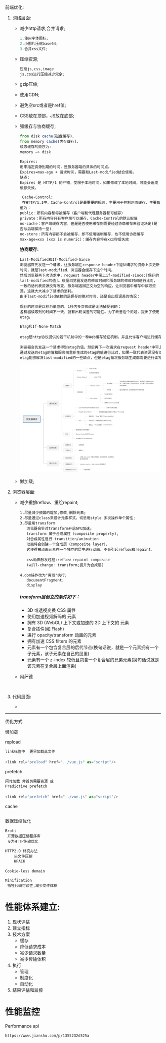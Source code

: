 前端优化:

 1.    网络层面:

       - 减少http请求,合并请求;

         ```js
         1.使用字体图标;
         2.小图片压缩base64;
         3.合并css文件;
         ```

       - 压缩资源;

         ```js
         压缩js,css,image
         js,css进行压缩减少冗余;
         
         ```

       - gzip压缩;

       - 使用CDN;

       - 避免空src或者是href值;

       - CSS放在顶部，JS放在底部;

       - 强缓存与协商缓存;

         ```js
         from disk cache(磁盘缓存)、
         from memory cache(内存缓存)、
         读取缓存的顺序为:
         memory –> disk
         
         ```

         ```
         Expires:
         用来指定资源到期的时间，是服务器端的具体的时间点。
         Expires=max-age + 请求时间，需要和Last-modified结合使用。
         缺点:
         Expires 是 HTTP/1 的产物，受限于本地时间，如果修改了本地时间，可能会造成缓存失效。
         ```

         ```
          Cache-Control:
          在HTTP/1.1中，Cache-Control是最重要的规则，主要用于控制网页缓存，主要取值为：
         public：所有内容都将被缓存（客户端和代理服务器都可缓存）
         private：所有内容只有客户端可以缓存，Cache-Control的默认取值
         no-cache：客户端缓存内容，但是是否使用缓存则需要经过协商缓存来验证决定(是否与后端保持一至)
         no-store：所有内容都不会被缓存，即不使用强制缓存，也不使用协商缓存
         max-age=xxx (xxx is numeric)：缓存内容将在xxx秒后失效
         ```

         **协商缓存:**

         ```
         Last-Modified和If-Modified-Since
         浏览器首先发送一个请求，让服务端在response header中返回请求的资源上次更新时间，就是last-modified，浏览器会缓存下这个时间。
         然后浏览器再下次请求中，request header中带上if-modified-since:[保存的last-modified的值]。根据浏览器发送的修改时间和服务端的修改时间进行比对，一致的话代表资源没有改变，服务端返回正文为空的响应，让浏览器中缓存中读取资源，这就大大减小了请求的消耗。
         由于last-modified依赖的是保存的绝对时间，还是会出现误差的情况：
         
         保存的时间是以秒为单位的，1秒内多次修改是无法捕捉到的；
         各机器读取到的时间不一致，就有出现误差的可能性。为了改善这个问题，提出了使用etag。
         ```

         ```js
         ETag和If-None-Match
         
         etag是http协议提供的若干机制中的一种Web缓存验证机制，并且允许客户端进行缓存协商。生成etag常用的方法包括对资源内容使用抗碰撞散列函数，使用最近修改的时间戳的哈希值，甚至只是一个版本号。 和last-modified一样.
         
         浏览器会先发送一个请求得到etag的值，然后再下一次请求在request header中带上if-none-match:[保存的etag的值]。
         通过发送的etag的值和服务端重新生成的etag的值进行比对，如果一致代表资源没有改变，服务端返回正文为空的响应，告诉浏览器从缓存中读取资源。
         etag能够解决last-modified的一些缺点，但是etag每次服务端生成都需要进行读写操作，而last-modified只需要读取操作，从这方面来看，etag的消耗是更大的。
         ```

         ![img](%E5%89%8D%E7%AB%AF%E4%BC%98%E5%8C%96.assets/89dbabaf7645420484af0d21b7c56905.jpeg)

       - 懒加载;

 2.    浏览器层面:

       - 减少重排reflow、重绘repaint;

         ```
         1.尽量减少频繁的增加,修改,删除元素;
         2.尽量通过class来设计元素样式，切忌用style 多次操作单个属性;
         3.尽量用transform
         	浏览器会针对transform开启GPU加速;
         	transform 属于合成属性（composite property),
         	对合成属性进行 transition/animation 
         	动画将会创建一个合成层（composite layer），
         	这使得被动画元素在一个独立的层中进行动画。不会引起reflow和repaint.
         	
         	css动画触发过程:reflow repaint composite
         	(will-change: transform;提升为合成层)
         	
         4.dom操作改为"离线"执行;
         	documentFragment;
         	display
         ```

         ##### transform层创立的条件如下：

         - 3D 或透视变换 CSS 属性
         - 使用加速视频解码的 元素
         - 拥有 3D (WebGL) 上下文或加速的 2D 上下文的 元素
         - 复合插件(如 Flash)
         - 进行 opacity/transform 动画的元素
         - 拥有加速 CSS filters 的元素
         - 元素有一个包含复合层的后代节点(换句话说，就是一个元素拥有一个子元素，该子元素在自己的层里)
         - 元素有一个 z-index 较低且包含一个复合层的兄弟元素(换句话说就是该元素在复合层上面渲染)

       - 阿萨德

       ​		

 3.    代码层面:

       - 

------

优化方式

懒加载



repload

```js
link标签中  更早加载此文件

<link rel="preload" href="../vue.js" as="script"/>
```

prefetch

```js
闲时加载 非首页需要资源 或
Predictive prefetch

<link rel="prefetch" href="../vue.js" as="script"/>
```

cache

```

```

数据压缩优化

```
Broti
 开源数据压缩程序库
 专为HTTP传输优化
```

```
HTTP2.0 终究办法
	头文件压缩
	HPACK
	
Cookie-less domain
```

```js
Minification
 牺牲代码可读性,减少文件体积
```



# 性能体系建立:

1. 现状评估
2. 建立指标
3. 技术方案
   - 缓存
   - 降低请求成本
   - 减少请求数量
   - 减少传输体积
4. 执行
   - 管理
   - 制度化
   - 自动化
5. 结果评估和监控

# 性能监控

Performance api

```
https://www.jianshu.com/p/1355232d525a
```











